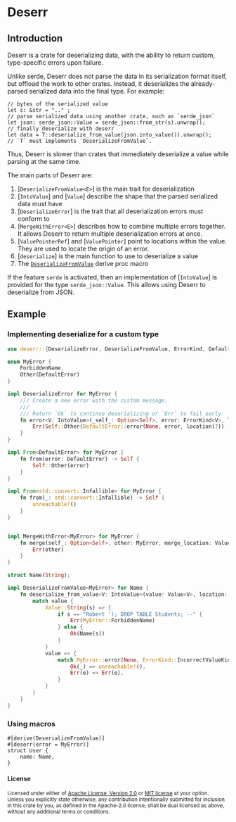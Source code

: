 # Deserr

## Introduction

Deserr is a crate for deserializing data, with the ability to return
custom, type-specific errors upon failure.

Unlike serde, Deserr does not parse the data in its serialization format itself,
but offload the work to other crates. Instead, it deserializes
the already-parsed serialized data into the final type. For example:

```rust,ignore
// bytes of the serialized value
let s: &str = ".." ;
// parse serialized data using another crate, such as `serde_json`
let json: serde_json::Value = serde_json::from_str(s).unwrap();
// finally deserialize with deserr
let data = T::deserialize_from_value(json.into_value()).unwrap();
// `T` must implements `DeserializeFromValue`.
```

Thus, Deserr is slower than crates that immediately deserialize a value while
parsing at the same time.

The main parts of Deserr are:
1. [`DeserializeFromValue<E>`] is the main trait for deserialization
2. [`IntoValue`] and [`Value`] describe the shape that the parsed serialized data must have
3. [`DeserializeError`] is the trait that all deserialization errors must conform to
4. [`MergeWithError<E>`] describes how to combine multiple errors together. It allows Deserr
to return multiple deserialization errors at once.
5. [`ValuePointerRef`] and [`ValuePointer`] point to locations within the value. They are
used to locate the origin of an error.
6. [`deserialize`] is the main function to use to deserialize a value
7. The [`DeserializeFromValue`](derive@DeserializeFromValue) derive proc macro

If the feature `serde` is activated, then an implementation of [`IntoValue`] is provided
for the type `serde_json::Value`. This allows using Deserr to deserialize from JSON.

## Example

### Implementing deserialize for a custom type
```rust
use deserr::{DeserializeError, DeserializeFromValue, ErrorKind, DefaultError, Value, ValueKind, IntoValue, MergeWithError, ValuePointerRef, ValuePointer};

enum MyError {
    ForbiddenName,
    Other(DefaultError)
}

impl DeserializeError for MyError {
    /// Create a new error with the custom message.
    ///
    /// Return `Ok` to continue deserializing or `Err` to fail early.
    fn error<V: IntoValue>(_self_: Option<Self>, error: ErrorKind<V>, location: ValuePointerRef) -> Result<Self, Self> {
        Err(Self::Other(DefaultError::error(None, error, location)?))
    }
}

impl From<DefaultError> for MyError {
    fn from(error: DefaultError) -> Self {
        Self::Other(error)
    }
}

impl From<std::convert::Infallible> for MyError {
    fn from(_: std::convert::Infallible) -> Self {
        unreachable!()
    }
}


impl MergeWithError<MyError> for MyError {
    fn merge(self_: Option<Self>, other: MyError, merge_location: ValuePointerRef) -> Result<Self, Self> {
        Err(other)
    }
}

struct Name(String);

impl DeserializeFromValue<MyError> for Name {
    fn deserialize_from_value<V: IntoValue>(value: Value<V>, location: ValuePointerRef) -> Result<Self, MyError> {
        match value {
            Value::String(s) => {
                if s == "Robert '); DROP TABLE Students; --" {
                    Err(MyError::ForbiddenName)
                } else {
                    Ok(Name(s))
                }
            }
            value => {
                match MyError::error(None, ErrorKind::IncorrectValueKind { actual: value, accepted: &[ValueKind::String] }, location) {
                    Ok(_) => unreachable!(),
                    Err(e) => Err(e),
                }
            }
        }
    }
}
```

### Using macros

```rust,ignore
#[derive(DeserializeFromValue)]
#[deserr(error = MyError)]
struct User {
	name: Name,
}
```

#### License

<sup>
Licensed under either of <a href="LICENSE-APACHE">Apache License, Version
2.0</a> or <a href="LICENSE-MIT">MIT license</a> at your option.
</sup>

<br>

<sub>
Unless you explicitly state otherwise, any contribution intentionally submitted
for inclusion in this crate by you, as defined in the Apache-2.0 license, shall
be dual licensed as above, without any additional terms or conditions.
</sub>
